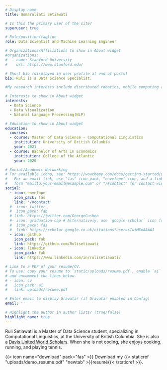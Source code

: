 ```yaml
---
# Display name
title: Qomaruliati Setiawati

# Is this the primary user of the site?
superuser: true

# Role/position/tagline
role: Data Scientist and Machine Learning Engineer

# Organizations/Affiliations to show in About widget
#organizations:
#  - name: Stanford University
#    url: https://www.stanford.edu/

# Short bio (displayed in user profile at end of posts)
bio: Ruli is a Data Science Specialist.

#My research interests include distributed robotics, mobile computing and programmable matter.

# Interests to show in About widget
interests:
  - Data Science
  - Data Visualization
  - Natural Language Processing(NLP)

# Education to show in About widget
education:
  courses:
  - course: Master of Data Science - Computational Linguistics
    institution: University of British Columbia
    year: 2021
  - course: Bachelor of Arts in Economics
    institution: College of the Atlantic
    year: 2020

# Social/Academic Networking
# For available icons, see: https://wowchemy.com/docs/getting-started/page-builder/#icons
#   For an email link, use "fas" icon pack, "envelope" icon, and a link in the
#   form "mailto:your-email@example.com" or "/#contact" for contact widget.
social:
  - icon: envelope
    icon_pack: fas
    link: '/#contact'
  #- icon: twitter
  #  icon_pack: fab
  # link: https://twitter.com/GeorgeCushen
  #- icon: graduation-cap # Alternatively, use `google-scholar` icon from `ai` icon pack
  #  icon_pack: fas
  #  link: https://scholar.google.co.uk/citations?user=sIwtMXoAAAAJ
  - icon: github
    icon_pack: fab
    link: https://github.com/Rulisetiawati
  - icon: linkedin
    icon_pack: fab
    link: https://www.linkedin.com/in/rulisetiawati/

# Link to a PDF of your resume/CV.
# To use: copy your resume to `static/uploads/resume.pdf`, enable `ai` icons in `params.toml`,
# and uncomment the lines below.
# - icon: cv
#   icon_pack: ai
#   link: uploads/resume.pdf

# Enter email to display Gravatar (if Gravatar enabled in Config)
email: ''

# Highlight the author in author lists? (true/false)
highlight_name: true
---
```


Ruli Setiawati is a Master of Data Science student, specializing in Computational Linguistics, at the University of British Columbia. She is also a [Davis United World Scholars](https://www.davisuwcscholars.org/). When she is not coding, she enjoys cooking, running, and playing tennis.

{{< icon name="download" pack="fas" >}} Download my {{< staticref "uploads/demo_resume.pdf" "newtab" >}}resumé{{< /staticref >}}.
